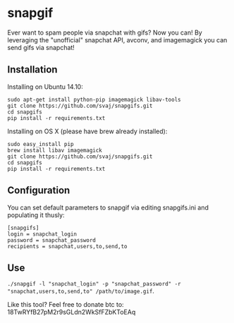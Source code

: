 snapgif
=======

Ever want to spam people via snapchat with gifs?  Now you can!
By leveraging the "unofficial" snapchat API, avconv, and imagemagick you can send gifs via snapchat!

Installation
---

Installing on Ubuntu 14.10:

```
sudo apt-get install python-pip imagemagick libav-tools
git clone https://github.com/svaj/snapgifs.git
cd snapgifs
pip install -r requirements.txt
```


Installing on OS X (please have brew already installed):
```
sudo easy_install pip
brew install libav imagemagick
git clone https://github.com/svaj/snapgifs.git
cd snapgifs
pip install -r requirements.txt
```

Configuration
---

You can set default parameters to snapgif via editing snapgifs.ini and populating it thusly:
```
[snapgifs]
login = snapchat_login
password = snapchat_password
recipients = snapchat,users,to,send,to
```

Use
---

`./snapgif -l "snapchat_login" -p "snapchat_password" -r "snapchat,users,to,send,to" /path/to/image.gif`.


Like this tool?
Feel free to donate btc to:
18TwRYfB27pM2r9sGLdn2WkSfFZbKToEAq
